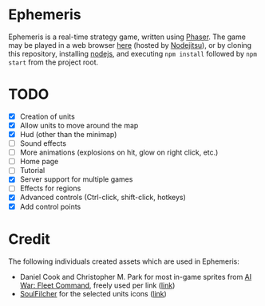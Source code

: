 Ephemeris
=========

Ephemeris is a real-time strategy game, written using [Phaser][phaser]. The game may
be played in a web browser [here][live] (hosted by [Nodejitsu][nodejitsu]), or by
cloning this repository, installing [nodejs][nodejs], and executing `npm install`
followed by `npm start` from the project root.

[phaser]: http://phaser.io/
[live]: http://ephemeris.jit.su/
[nodejitsu]: https://www.nodejitsu.com/
[nodejs]: http://nodejs.org/

TODO
====

- [x] Creation of units
- [x] Allow units to move around the map
- [x] Hud (other than the minimap)
- [ ] Sound effects
- [ ] More animations (explosions on hit, glow on right click, etc.)
- [ ] Home page
- [ ] Tutorial
- [x] Server support for multiple games
- [ ] Effects for regions
- [x] Advanced controls (Ctrl-click, shift-click, hotkeys)
- [x] Add control points

Credit
======

The following individuals created assets which are used in Ephemeris:

- Daniel Cook and Christopher M. Park for most in-game sprites from [AI War: Fleet Command][fleet-command], freely used per link ([link][ai-war])
- [SoulFilcher][soulfilcher] for the selected units icons ([link][icons])

[fleet-command]: http://arcengames.com/ai-war/
[ai-war]: http://christophermpark.blogspot.com/2009/10/free-graphics-for-indie-developers.html
[soulfilcher]: http://www.sc2mapster.com/profiles/SoulFilcher/
[icons]: http://www.sc2mapster.com/assets/abilities-and-upgrades-icon-pack/
